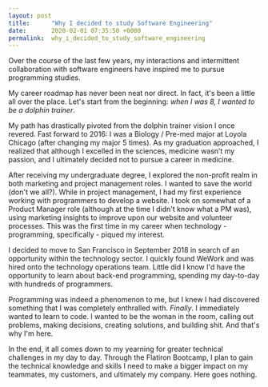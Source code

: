 ```yaml
---
layout: post
title:      "Why I decided to study Software Engineering"
date:       2020-02-01 07:35:50 +0000
permalink:  why_i_decided_to_study_software_engineering
---
```



Over the course of the last few years, my interactions and intermittent collaboration with software engineers have inspired me to pursue programming studies.


My career roadmap has never been neat nor direct. In fact, it's been a little all over the place. Let's start from the beginning: *when I was 8, I wanted to be a dolphin trainer*. 


My path has drastically pivoted from the dolphin trainer vision I once revered. Fast forward to 2016: I was a Biology /  Pre-med major at Loyola Chicago (after changing my major 5 times). As my graduation approached, I realized that although I excelled in the sciences, medicine wasn’t my passion, and I ultimately decided not to pursue a career in medicine.


After receiving my undergraduate degree, I explored the non-profit realm in both marketing and project management roles. I wanted to save the world (don't we all?). While in project management, I had my first experience working with programmers to develop a website. I took on somewhat of a Product Manager role (although at the time I didn't know what a PM was), using marketing insights to improve upon our website and volunteer processes. This was the first time in my career when technology - programming, specifically - piqued my interest. 


I decided to move to San Francisco in September 2018 in search of an opportunity within the technology sector. I quickly found WeWork and was hired onto the technology operations team. Little did I know I'd have the opportunity to learn about back-end programming, spending my day-to-day with hundreds of programmers. 


Programming was indeed a phenomenon to me, but I knew I had discovered something that I was completely enthralled with. *Finally*. I immediately wanted to learn to code. I wanted to be the woman in the room, calling out problems, making decisions, creating solutions, and building shit. And that's why I'm here.


In the end, it all comes down to my yearning for greater technical challenges in my day to day. Through the Flatiron Bootcamp, I plan to gain the technical knowledge and skills I need to make a bigger impact on my teammates, my customers, and ultimately my company. Here goes nothing.

